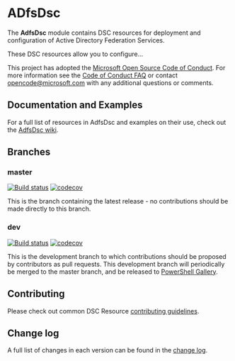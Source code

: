 # ADfsDsc

The **AdfsDsc** module contains DSC resources for deployment and
configuration of Active Directory Federation Services.

These DSC resources allow you to configure...

This project has adopted the [Microsoft Open Source Code of Conduct](https://opensource.microsoft.com/codeofconduct/).
For more information see the [Code of Conduct FAQ](https://opensource.microsoft.com/codeofconduct/faq/) or contact [opencode@microsoft.com](mailto:opencode@microsoft.com) with any additional questions or comments.

## Documentation and Examples

For a full list of resources in AdfsDsc and examples on their use, check
out the [AdfsDsc wiki](https://github.com/X-Guardian/AdfsDsc/wiki).

## Branches

### master

[![Build status](https://ci.appveyor.com/api/projects/status/github/X-Guardian/AdfsDsc?branch=master&svg=true)](https://ci.appveyor.com/project/X-Guardian/AdfsDsc/branch/master)
[![codecov](https://codecov.io/gh/X-Guardian/AdfsDsc/branch/master/graph/badge.svg)](https://codecov.io/gh/X-Guardian/AdfsDsc/branch/master)

This is the branch containing the latest release -
no contributions should be made directly to this branch.

### dev

[![Build status](https://ci.appveyor.com/api/projects/status/github/X-Guardian/AdfsDsc?branch=dev&svg=true)](https://ci.appveyor.com/project/X-Guardian/AdfsDsc/branch/dev)
[![codecov](https://codecov.io/gh/X-Guardian/AdfsDsc/branch/dev/graph/badge.svg)](https://codecov.io/gh/X-Guardian/AdfsDsc/branch/dev)

This is the development branch
to which contributions should be proposed by contributors as pull requests.
This development branch will periodically be merged to the master branch,
and be released to [PowerShell Gallery](https://www.powershellgallery.com/).

## Contributing

Please check out common DSC Resource [contributing guidelines](https://github.com/PowerShell/DscResources/blob/master/CONTRIBUTING.md).

## Change log

A full list of changes in each version can be found in the [change log](CHANGELOG.md).
